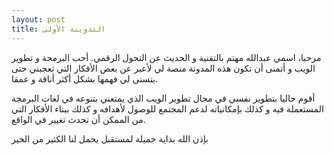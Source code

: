 ```yaml
---
layout: post
title: التدوينة الأولى
---
```


مرحبا، اسمي عبدالله مهتم بالتقنية و الحديث عن التحول الرقمي. أحب البرمجة و تطوير الويب و أتمنى أن تكون هذه المدونة منصة لي لأعبر عن بعض الأفكار التي تعجبني حتى يتسنى لي فهمها بشكل أكثر أناقة و عمقا.

أقوم حاليا بتطوير نفسي في مجال تطوير الويب الذي يمتعني بتنوعه في لغات البرمجة المستعملة فيه و كذلك بإمكانياته لدعم المجتمع للوصول لأهدافه و كذلك ببناء الأفكار التي من الممكن أن تحدث تغيير في الواقع.

بإذن الله بداية جميلة لمستقبل يحمل لنا الكثير من الخير 

